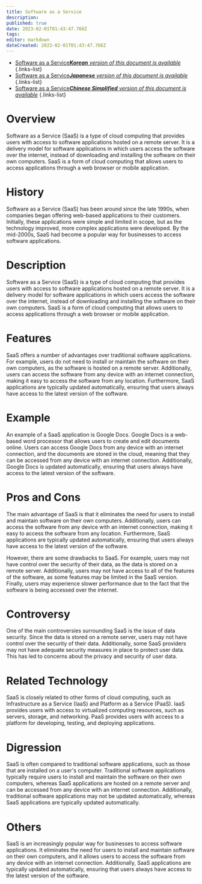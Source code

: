 ```yaml
---
title: Software as a Service
description: 
published: true
date: 2023-02-01T01:43:47.766Z
tags: 
editor: markdown
dateCreated: 2023-02-01T01:43:47.766Z
---
```


- [Software as a Service***Korean** version of this document is available*](/ko/Knowledge-base/Dictionary/software-as-a-service)
{.links-list}
- [Software as a Service***Japanese** version of this document is available*](/ja/Knowledge-base/Dictionary/software-as-a-service)
{.links-list}
- [Software as a Service***Chinese Simplified** version of this document is available*](/zh/Knowledge-base/Dictionary/software-as-a-service)
{.links-list}


# Overview
Software as a Service (SaaS) is a type of cloud computing that provides users with access to software applications hosted on a remote server. It is a delivery model for software applications in which users access the software over the internet, instead of downloading and installing the software on their own computers. SaaS is a form of cloud computing that allows users to access applications through a web browser or mobile application.

# History
Software as a Service (SaaS) has been around since the late 1990s, when companies began offering web-based applications to their customers. Initially, these applications were simple and limited in scope, but as the technology improved, more complex applications were developed. By the mid-2000s, SaaS had become a popular way for businesses to access software applications.

# Description
Software as a Service (SaaS) is a type of cloud computing that provides users with access to software applications hosted on a remote server. It is a delivery model for software applications in which users access the software over the internet, instead of downloading and installing the software on their own computers. SaaS is a form of cloud computing that allows users to access applications through a web browser or mobile application.

# Features
SaaS offers a number of advantages over traditional software applications. For example, users do not need to install or maintain the software on their own computers, as the software is hosted on a remote server. Additionally, users can access the software from any device with an internet connection, making it easy to access the software from any location. Furthermore, SaaS applications are typically updated automatically, ensuring that users always have access to the latest version of the software.

# Example
An example of a SaaS application is Google Docs. Google Docs is a web-based word processor that allows users to create and edit documents online. Users can access Google Docs from any device with an internet connection, and the documents are stored in the cloud, meaning that they can be accessed from any device with an internet connection. Additionally, Google Docs is updated automatically, ensuring that users always have access to the latest version of the software.

# Pros and Cons
The main advantage of SaaS is that it eliminates the need for users to install and maintain software on their own computers. Additionally, users can access the software from any device with an internet connection, making it easy to access the software from any location. Furthermore, SaaS applications are typically updated automatically, ensuring that users always have access to the latest version of the software.

However, there are some drawbacks to SaaS. For example, users may not have control over the security of their data, as the data is stored on a remote server. Additionally, users may not have access to all of the features of the software, as some features may be limited in the SaaS version. Finally, users may experience slower performance due to the fact that the software is being accessed over the internet.

# Controversy
One of the main controversies surrounding SaaS is the issue of data security. Since the data is stored on a remote server, users may not have control over the security of their data. Additionally, some SaaS providers may not have adequate security measures in place to protect user data. This has led to concerns about the privacy and security of user data.

# Related Technology
SaaS is closely related to other forms of cloud computing, such as Infrastructure as a Service (IaaS) and Platform as a Service (PaaS). IaaS provides users with access to virtualized computing resources, such as servers, storage, and networking. PaaS provides users with access to a platform for developing, testing, and deploying applications.

# Digression
SaaS is often compared to traditional software applications, such as those that are installed on a user's computer. Traditional software applications typically require users to install and maintain the software on their own computers, whereas SaaS applications are hosted on a remote server and can be accessed from any device with an internet connection. Additionally, traditional software applications may not be updated automatically, whereas SaaS applications are typically updated automatically.

# Others
SaaS is an increasingly popular way for businesses to access software applications. It eliminates the need for users to install and maintain software on their own computers, and it allows users to access the software from any device with an internet connection. Additionally, SaaS applications are typically updated automatically, ensuring that users always have access to the latest version of the software.